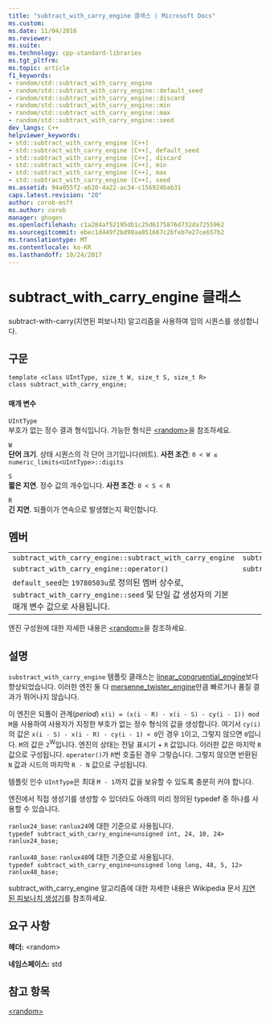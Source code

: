 ```yaml
---
title: "subtract_with_carry_engine 클래스 | Microsoft Docs"
ms.custom: 
ms.date: 11/04/2016
ms.reviewer: 
ms.suite: 
ms.technology: cpp-standard-libraries
ms.tgt_pltfrm: 
ms.topic: article
f1_keywords:
- random/std::subtract_with_carry_engine
- random/std::subtract_with_carry_engine::default_seed
- random/std::subtract_with_carry_engine::discard
- random/std::subtract_with_carry_engine::min
- random/std::subtract_with_carry_engine::max
- random/std::subtract_with_carry_engine::seed
dev_langs: C++
helpviewer_keywords:
- std::subtract_with_carry_engine [C++]
- std::subtract_with_carry_engine [C++], default_seed
- std::subtract_with_carry_engine [C++], discard
- std::subtract_with_carry_engine [C++], min
- std::subtract_with_carry_engine [C++], max
- std::subtract_with_carry_engine [C++], seed
ms.assetid: 94a055f2-a620-4a22-ac34-c156924bab31
caps.latest.revision: "20"
author: corob-msft
ms.author: corob
manager: ghogen
ms.openlocfilehash: c1a284af52195db1c25d6175876d732da7255962
ms.sourcegitcommit: ebec1d449f2bd98aa851667c2bfeb7e27ce657b2
ms.translationtype: MT
ms.contentlocale: ko-KR
ms.lasthandoff: 10/24/2017
---
```

# <a name="subtractwithcarryengine-class"></a>subtract_with_carry_engine 클래스
subtract-with-carry(지연된 피보나치) 알고리즘을 사용하여 임의 시퀀스를 생성합니다.  
  
## <a name="syntax"></a>구문  
  
```  
template <class UIntType, size_t W, size_t S, size_t R>  
class subtract_with_carry_engine;  
```  
  
#### <a name="parameters"></a>매개 변수  
 `UIntType`  
 부호가 없는 정수 결과 형식입니다. 가능한 형식은 [\<random>](../standard-library/random.md)을 참조하세요.  
  
 `W`  
 **단어 크기**. 상태 시퀀스의 각 단어 크기입니다(비트). **사전 조건**: `0 < W ≤ numeric_limits<UIntType>::digits`  
  
 `S`  
 **짧은 지연**. 정수 값의 개수입니다. **사전 조건**: `0 < S < R`  
  
 `R`  
 **긴 지연**. 되풀이가 연속으로 발생했는지 확인합니다.  
  
## <a name="members"></a>멤버  
  
||||  
|-|-|-|  
|`subtract_with_carry_engine::subtract_with_carry_engine`|`subtract_with_carry_engine::min`|`subtract_with_carry_engine::discard`|  
|`subtract_with_carry_engine::operator()`|`subtract_with_carry_engine::max`|`subtract_with_carry_engine::seed`|  
|`default_seed`는 `19780503u`로 정의된 멤버 상수로, `subtract_with_carry_engine::seed` 및 단일 값 생성자의 기본 매개 변수 값으로 사용됩니다.|||  
  
 엔진 구성원에 대한 자세한 내용은 [\<random>](../standard-library/random.md)을 참조하세요.  
  
## <a name="remarks"></a>설명  
 `substract_with_carry_engine` 템플릿 클래스는 [linear_congruential_engine](../standard-library/linear-congruential-engine-class.md)보다 향상되었습니다. 이러한 엔진 둘 다 [mersenne_twister_engine](../standard-library/mersenne-twister-engine-class.md)만큼 빠르거나 품질 결과가 뛰어나지 않습니다.  
  
 이 엔진은 되풀이 관계(*period*) `x(i) = (x(i - R) - x(i - S) - cy(i - 1)) mod M`을 사용하여 사용자가 지정한 부호가 없는 정수 형식의 값을 생성합니다. 여기서 `cy(i)`의 값은 `x(i - S) - x(i - R) - cy(i - 1) < 0`인 경우 `1`이고, 그렇지 않으면 `0`입니다. `M`의 값은 `2`<sup>W</sup>입니다. 엔진의 상태는 전달 표시기 + `R` 값입니다. 이러한 값은 마지막 `R` 값으로 구성됩니다. `operator()`가 `R`번 호출된 경우 그렇습니다. 그렇지 않으면 반환된 `N` 값과 시드의 마지막 `R - N` 값으로 구성됩니다.  
  
 템플릿 인수 `UIntType`은 최대 `M - 1`까지 값을 보유할 수 있도록 충분히 커야 합니다.  
  
 엔진에서 직접 생성기를 생성할 수 있더라도 아래의 미리 정의된 typedef 중 하나를 사용할 수 있습니다.  
  
 `ranlux24_base`: `ranlux24`에 대한 기준으로 사용됩니다.                   
`typedef subtract_with_carry_engine<unsigned int, 24, 10, 24> ranlux24_base;`  
  
 `ranlux48_base`: `ranlux48`에 대한 기준으로 사용됩니다.                   
`typedef subtract_with_carry_engine<unsigned long long, 48, 5, 12> ranlux48_base;`  
  
 subtract_with_carry_engine 알고리즘에 대한 자세한 내용은 Wikipedia 문서 [지연된 피보나치 생성기](http://go.microsoft.com/fwlink/LinkId=402445)를 참조하세요.  
  
## <a name="requirements"></a>요구 사항  
 **헤더:** \<random>  
  
 **네임스페이스:** std  
  
## <a name="see-also"></a>참고 항목  
 [\<random>](../standard-library/random.md)

